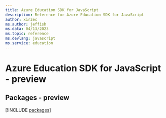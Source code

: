 ```yaml
---
title: Azure Education SDK for JavaScript
description: Reference for Azure Education SDK for JavaScript
author: xirzec
ms.author: jeffish
ms.data: 04/13/2023
ms.topic: reference
ms.devlang: javascript
ms.service: education
---
```

# Azure Education SDK for JavaScript - preview
## Packages - preview
[!INCLUDE [packages](education-index.md)]